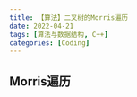 ```yaml
---
title: 【算法】二叉树的Morris遍历
date: 2022-04-21
tags: [算法与数据结构, C++]
categories: [Coding]
---
```


## Morris遍历